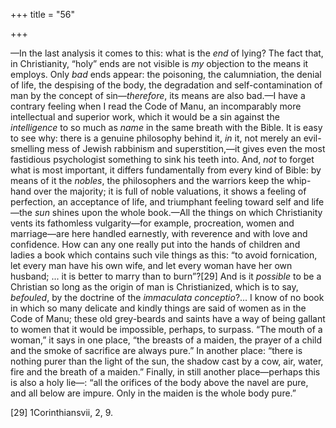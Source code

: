 +++
title = "56"

+++

—In the last analysis it comes to this: what is the *end* of lying? The fact that, in Christianity, “holy” ends are not visible is *my* objection to the means it employs. Only *bad* ends appear: the poisoning, the calumniation, the denial of life, the despising of the body, the degradation and self-contamination of man by the concept of sin—*therefore*, its means are also bad.—I have a contrary feeling when I read the Code of Manu, an incomparably more intellectual and superior work, which it would be a sin against the *intelligence* to so much as *name* in the same breath with the Bible. It is easy to see why: there is a genuine philosophy behind it, *in* it, not merely an evil-smelling mess of Jewish rabbinism and superstition,—it gives even the most fastidious psychologist something to sink his teeth into. And, *not* to forget what is most important, it differs fundamentally from every kind of Bible: by means of it the *nobles*, the philosophers and the warriors keep the whip-hand over the majority; it is full of noble valuations, it shows a feeling of perfection, an acceptance of life, and triumphant feeling toward self and life—the *sun* shines upon the whole book.—All the things on which Christianity vents its fathomless vulgarity—for example, procreation, women and marriage—are here handled earnestly, with reverence and with love and confidence. How can any one really put into the hands of children and ladies a book which contains such vile things as this: “to avoid fornication, let every man have his own wife, and let every woman have her own husband; ... it is better to marry than to burn”?\[29\] And is it *possible* to be a Christian so long as the origin of man is Christianized, which is to say, *befouled*, by the doctrine of the *immaculata conceptio*?... I know of no book in which so many delicate and kindly things are said of women as in the Code of Manu; these old grey-beards and saints have a way of being gallant to women that it would be impossible, perhaps, to surpass. “The mouth of a woman,” it says in one place, “the breasts of a maiden, the prayer of a child and the smoke of sacrifice are always pure.” In another place: “there is nothing purer than the light of the sun, the shadow cast by a cow, air, water, fire and the breath of a maiden.” Finally, in still another place—perhaps this is also a holy lie—: “all the orifices of the body above the navel are pure, and all below are impure. Only in the maiden is the whole body pure.”


\[29\] 1Corinthiansvii, 2, 9.

